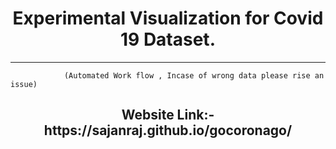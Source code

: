 <h1 align="center"> Experimental Visualization for Covid 19 Dataset.</h1>

------------------------------------------------
                
                (Automated Work flow , Incase of wrong data please rise an issue)
                                                                                  

<h2 align="center">Website Link:- https://sajanraj.github.io/gocoronago/  <h2>
